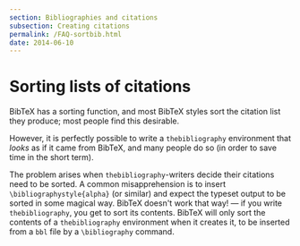 ```yaml
---
section: Bibliographies and citations
subsection: Creating citations
permalink: /FAQ-sortbib.html
date: 2014-06-10
---
```


# Sorting lists of citations

BibTeX has a sorting function, and most BibTeX styles sort the
citation list they produce; most people find this desirable.

However, it is perfectly possible to write a
`thebibliography` environment that _looks_ as if it
came from BibTeX, and many people do so (in order to save time in
the short term).

The problem arises when `thebibliography`-writers decide
their citations need to be sorted.  A common misapprehension is to
insert `\bibliographystyle{alpha}` (or similar) and expect
the typeset output to be sorted in some magical way.  BibTeX
doesn't work that way!&nbsp;&mdash; if you write `thebibliography`,
you get to sort its contents.  BibTeX will only sort the contents
of a `thebibliography` environment when it creates it, to
be inserted from a `bbl` file by a `\bibliography` command.

